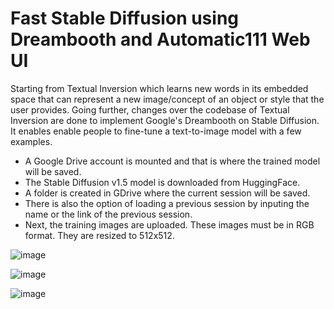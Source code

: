 # Fast Stable Diffusion using Dreambooth and Automatic111 Web UI

Starting from Textual Inversion which learns new words in its embedded space that can represent a new image/concept of an object or style that the user provides. Going further, changes over the codebase of Textual Inversion are done to implement Google's Dreambooth on Stable Diffusion. It enables enable people to fine-tune a text-to-image model with a few examples.

* A Google Drive account is mounted and that is where the trained model will be saved. 
* The Stable Diffusion v1.5 model is downloaded from HuggingFace. 
* A folder is created in GDrive where the current session will be saved. 
* There is also the option of loading a previous session by inputing the name or the link of the previous session. 
* Next, the training images are uploaded. These images must be in RGB format. They are resized to 512x512. 

![image](https://user-images.githubusercontent.com/98682258/217756419-e6956272-7ca2-4bf3-8372-2a46298c15df.png)


![image](https://user-images.githubusercontent.com/98682258/217757070-7e105258-1dbd-4082-9926-e9f7cf89ec82.png)


![image](https://user-images.githubusercontent.com/98682258/217756510-b01421bb-ff19-4457-b9e4-fc33ee15e336.png)
